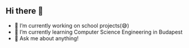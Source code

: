 ## Hi there 👋

- 🔭 I’m currently working on school projects(😅)
- 🌱 I’m currently learning Computer Science Engineering in Budapest
- 💬 Ask me about anything!
<!--
**Bazsolf/Bazsolf** is a ✨ _special_ ✨ repository because its `README.md` (this file) appears on your GitHub profile.

Here are some ideas to get you started:



- 👯 I’m looking to collaborate on ...
- 🤔 I’m looking for help with ...

- 📫 How to reach me: ...
- 😄 Pronouns: ...
- ⚡ Fun fact: ...
-->
